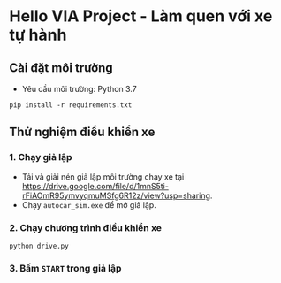 # Hello VIA Project - Làm quen với xe tự hành

## Cài đặt môi trường

- Yêu cầu môi trường: Python 3.7

```
pip install -r requirements.txt
```

## Thử nghiệm điều khiển xe

### 1. Chạy giả lập 

- Tải và giải nén giả lập môi trường chạy xe tại <https://drive.google.com/file/d/1mnS5ti-rFiAOmR95ymvyqmuMSfg6R12z/view?usp=sharing>.
- Chạy `autocar_sim.exe` để mở giả lập.

### 2. Chạy chương trình điều khiển xe

```
python drive.py
```

### 3. Bấm `START` trong giả lập